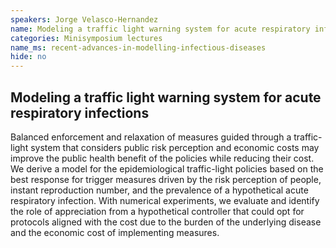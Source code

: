 ```yaml
---
speakers: Jorge Velasco-Hernandez
name: Modeling a traffic light warning system for acute respiratory infections
categories: Minisymposium lectures
name_ms: recent-advances-in-modelling-infectious-diseases
hide: no
---
```


## Modeling a traffic light warning system for acute respiratory infections

Balanced enforcement and relaxation of measures guided through a traffic-light system that considers public risk perception and economic costs may improve the public health benefit of the policies while reducing their cost. We derive a model for the epidemiological traffic-light policies based on the best response for trigger measures driven by the risk perception of people, instant reproduction number, and the prevalence of a hypothetical acute respiratory infection. With numerical experiments, we evaluate and identify the role of appreciation from a hypothetical controller that could opt for protocols aligned with the cost due to the burden of the underlying disease and the economic cost of implementing measures.



